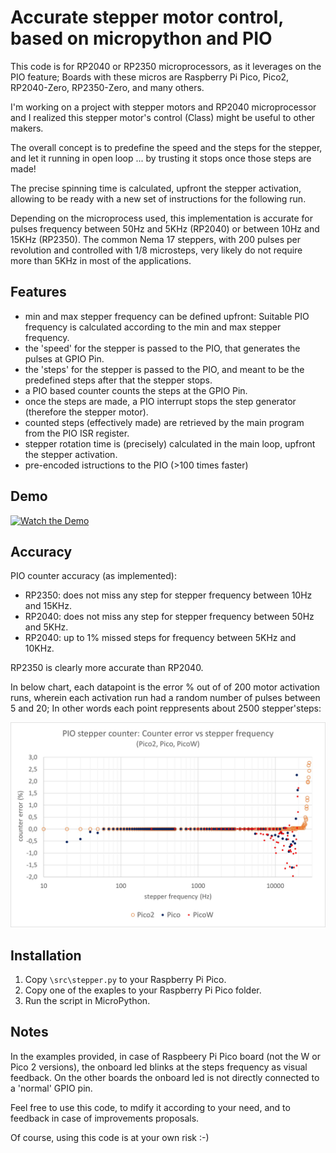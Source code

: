# Accurate stepper motor control, based on micropython and  PIO 

This code is for RP2040 or RP2350 microprocessors, as it leverages on the PIO feature; Boards with these micros are Raspberry Pi Pico, Pico2, RP2040-Zero, RP2350-Zero, and many others.

I'm working on a project with stepper motors and RP2040 microprocessor and I realized this stepper motor's control (Class) might be useful to other makers.


The overall concept is to predefine the speed and the steps for the stepper, and let it running in open loop ... by trusting it stops once those steps are made!

The precise spinning time is calculated, upfront the stepper activation, allowing to be ready with a new set of instructions for the following run.

Depending on the microprocess used, this implementation is accurate for pulses frequency between 50Hz and 5KHz (RP2040) or between 10Hz and 15KHz (RP2350). The common Nema 17 steppers, with 200 pulses per revolution and controlled with 1/8 microsteps, very likely do not require more than 5KHz in most of the applications.


## Features
  - min and max stepper frequency can be defined upfront: Suitable PIO frequency is calculated according to the min and max stepper frequency.
  - the 'speed' for the stepper is passed to the PIO, that generates the pulses at GPIO Pin.
  - the 'steps' for the stepper is passed to the PIO, and meant to be the  predefined steps after that the stepper stops.
  - a PIO based counter counts the steps at the GPIO Pin.
  - once the steps are made, a PIO interrupt stops the step generator (therefore the stepper motor).
  - counted steps (effectively made) are retrieved by the main program from the PIO ISR register.
  - stepper rotation time is (precisely) calculated in the main loop, upfront the stepper activation.
  - pre-encoded istructions to the PIO (>100 times faster)


## Demo
[![Watch the Demo](https://img.youtube.com/vi/ZdNAM-4AH98/0.jpg)](https://www.youtube.com/watch?v=ZdNAM-4AH98)



## Accuracy
PIO counter accuracy (as implemented):
  - RP2350: does not miss any step for stepper frequency between 10Hz and 15KHz.
  - RP2040: does not miss any step for stepper frequency between 50Hz and 5KHz.
  - RP2040: up to 1% missed steps for frequency between 5KHz and 10KHz.
  
RP2350 is clearly more accurate than RP2040.

In below chart, each datapoint is the error % out of of 200 motor activation runs, wherein each activation run had a random number of pulses between 5 and 20; In other words each point reppresents about 2500 stepper'steps:
 
  ![title image](/images/accuracy.jpg)
 


## Installation
1. Copy `\src\stepper.py` to your Raspberry Pi Pico.
2. Copy one of the exaples to your Raspberry Pi Pico folder.
2. Run the script in MicroPython.


## Notes
In the examples provided, in case of Raspbeery Pi Pico board (not the W or Pico 2 versions), the onboard led blinks at the steps frequency as visual feedback. On the other boards the onboard led is not directly connected to a 'normal' GPIO pin.

Feel free to use this code, to mdify it according to your need, and to feedback in case of improvements proposals.

Of course, using this code is at your own risk :-)

